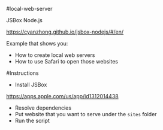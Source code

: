 #local-web-server

JSBox Node.js

https://cyanzhong.github.io/jsbox-nodejs/#/en/

Example that shows you:
- How to create local web servers
- How to use Safari to open those websites

#Instructions
- Install JSBox

https://apps.apple.com/us/app/id1312014438

- Resolve dependencies
- Put website that you want to serve under the `sites` folder
- Run the script